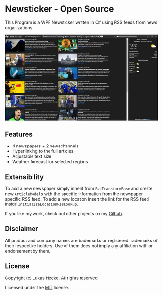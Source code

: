 # Newsticker - Open Source

This Program is a WPF Newsticker written in C# using RSS feeds from news organizations.

![Alt text](Screenshots/Newsticker.PNG?raw=true "Start Window")

## Features
* 4 newspapers + 2 newschannels
* Hyperlinking to the full articles
* Adjustable text size
* Weather forecast for selected regions

## Extensibility
To add a new newspaper simply inherit from `RssTransformBase` and create new `ArticleModel`s with the specific information from the newspaper specific RSS feed. 
To add a new location insert the link for the RSS feed inside `InitializeLocationRssLookup`.

If you like my work, check out  other projects on my [Github](https://github.com/lukashecke).

## Disclaimer
All product and company names are trademarks or registered trademarks of their respective holders. Use of them does not imply any affiliation with or endorsement by them.

## License

Copyright (c) Lukas Hecke. All rights reserved.

Licensed under the [MIT](LICENSE.txt) license.